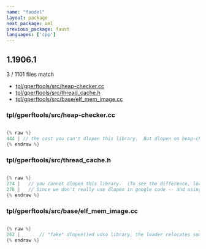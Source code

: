 ```yaml
---
name: "faodel"
layout: package
next_package: aml
previous_package: faust
languages: ['cpp']
---
```

## 1.1906.1
3 / 1101 files match

 - [tpl/gperftools/src/heap-checker.cc](#tplgperftoolssrcheap-checkercc)
 - [tpl/gperftools/src/thread_cache.h](#tplgperftoolssrcthread_cacheh)
 - [tpl/gperftools/src/base/elf_mem_image.cc](#tplgperftoolssrcbaseelf_mem_imagecc)

### tpl/gperftools/src/heap-checker.cc

```cpp

{% raw %}
444 | // the cost you can't dlopen this library.  But dlopen on heap-checker
{% endraw %}

```
### tpl/gperftools/src/thread_cache.h

```cpp

{% raw %}
274 |   // you cannot dlopen this library.  (To see the difference, look at
276 |   // Since we don't really use dlopen in google code -- and using dlopen
{% endraw %}

```
### tpl/gperftools/src/base/elf_mem_image.cc

```cpp

{% raw %}
262 |       // "fake" dlopen()ed vdso library, the loader relocates some (but
{% endraw %}

```